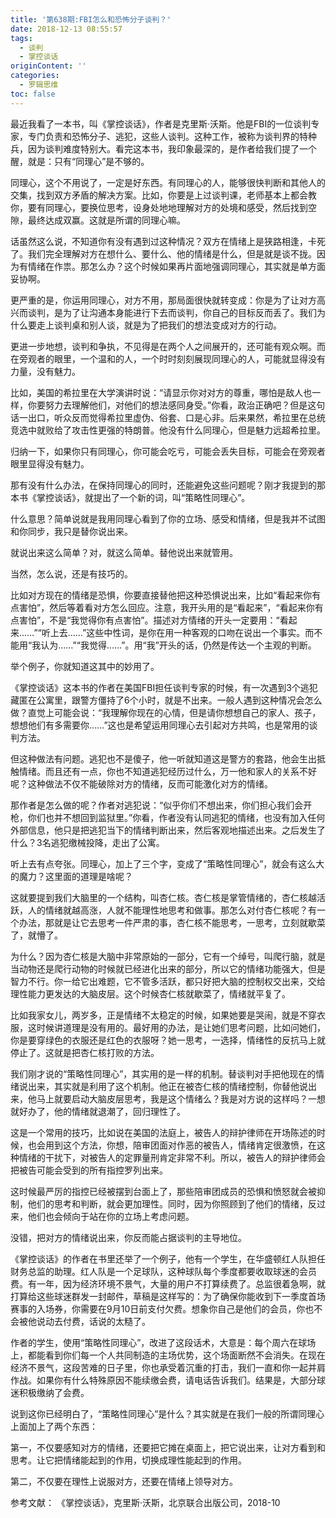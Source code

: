 ```yaml
---
title: '第638期:FBI怎么和恐怖分子谈判？'
date: 2018-12-13 08:55:57
tags:
  - 谈判
  - 掌控谈话
originContent: ''
categories:
  - 罗辑思维
toc: false
---
```

最近我看了一本书，叫《掌控谈话》，作者是克里斯·沃斯。他是FBI的一位谈判专家，专门负责和恐怖分子、逃犯，这些人谈判。这种工作，被称为谈判界的特种兵，因为谈判难度特别大。看完这本书，我印象最深的，是作者给我们提了一个醒，就是：只有“同理心”是不够的。

同理心，这个不用说了，一定是好东西。有同理心的人，能够很快判断和其他人的交集，找到双方矛盾的解决方案。比如，你要是上过谈判课，老师基本上都会教你，要有同理心，要换位思考，设身处地地理解对方的处境和感受，然后找到空隙，最终达成双赢。这就是所谓的同理心嘛。<escape><!-- more --></escape>

话虽然这么说，不知道你有没有遇到过这种情况？双方在情绪上是狭路相逢，卡死了。我们完全理解对方在想什么、要什么、他的情绪是什么，但是就是谈不拢。因为有情绪在作祟。那怎么办？这个时候如果再片面地强调同理心，其实就是单方面妥协啊。

更严重的是，你运用同理心，对方不用，那局面很快就转变成：你是为了让对方高兴而谈判，是为了让沟通本身能进行下去而谈判，你自己的目标反而丢了。我们为什么要走上谈判桌和别人谈，就是为了把我们的想法变成对方的行动。

更进一步地想，谈判和争执，不见得是在两个人之间展开的，还可能有观众啊。而在旁观者的眼里，一个温和的人，一个时时刻刻展现同理心的人，可能就显得没有力量，没有魅力。

比如，美国的希拉里在大学演讲时说：“请显示你对对方的尊重，哪怕是敌人也一样，你要努力去理解他们，对他们的想法感同身受。”你看，政治正确吧？但是这句话一出口，听众反而觉得希拉里虚伪、俗套、口是心非。后来果然，希拉里在总统竞选中就败给了攻击性更强的特朗普。他没有什么同理心，但是魅力远超希拉里。

归纳一下，如果你只有同理心，你可能会吃亏，可能会丢失目标，可能会在旁观者眼里显得没有魅力。

那有没有什么办法，在保持同理心的同时，还能避免这些问题呢？刚才我提到的那本书《掌控谈话》，就提出了一个新的词，叫“策略性同理心”。

什么意思？简单说就是我用同理心看到了你的立场、感受和情绪，但是我并不试图和你同步，我只是替你说出来。

就说出来这么简单？对，就这么简单。替他说出来就管用。

当然，怎么说，还是有技巧的。

比如对方现在的情绪是恐惧，你要直接替他把这种恐惧说出来，比如“看起来你有点害怕”，然后等着看对方怎么回应。注意，我开头用的是“看起来”，“看起来你有点害怕”，不是“我觉得你有点害怕”。描述对方情绪的开头一定要用：“看起来……”“听上去……”这些中性词，是你在用一种客观的口吻在说出一个事实。而不能用“我认为……”“我觉得……”。用“我”开头的话，仍然是传达一个主观的判断。

举个例子，你就知道这其中的妙用了。

《掌控谈话》这本书的作者在美国FBI担任谈判专家的时候，有一次遇到3个逃犯藏匿在公寓里，跟警方僵持了6个小时，就是不出来。一般人遇到这种情况会怎么做？直觉上可能会说：“我理解你现在的心情，但是请你想想自己的家人、孩子，想想他们有多需要你……”这也是希望运用同理心去引起对方共鸣，也是常用的谈判方法。

但这种做法有问题。逃犯也不是傻子，他一听就知道这是警方的套路，他会生出抵触情绪。而且还有一点，你也不知道逃犯经历过什么，万一他和家人的关系不好呢？这种做法不仅不能破除对方的情绪，反而可能激化对方的情绪。

那作者是怎么做的呢？作者对逃犯说：“似乎你们不想出来，你们担心我们会开枪，你们也并不想回到监狱里。”你看，作者没有认同逃犯的情绪，也没有加入任何外部信息，他只是把逃犯当下的情绪判断出来，然后客观地描述出来。之后发生了什么？3名逃犯缴械投降，走出了公寓。

听上去有点夸张。同理心，加上了三个字，变成了“策略性同理心”，就会有这么大的魔力？这里面的道理是啥呢？

这就要提到我们大脑里的一个结构，叫杏仁核。杏仁核是掌管情绪的，杏仁核越活跃，人的情绪就越高涨，人就不能理性地思考和做事。那怎么对付杏仁核呢？有一个办法，那就是让它去思考一件严肃的事，杏仁核不能思考，一思考，立刻就歇菜了，就懵了。

为什么？因为杏仁核是大脑中非常原始的一部分，它有一个绰号，叫爬行脑，就是当动物还是爬行动物的时候就已经进化出来的部分，所以它的情绪功能强大，但是智力不行。你一给它出难题，它不管多活跃，都只好把大脑的控制权交出来，交给理性能力更发达的大脑皮层。这个时候杏仁核就歇菜了，情绪就平复了。

比如我家女儿，两岁多，正是情绪不太稳定的时候，如果她要是哭闹，就是不穿衣服，这时候讲道理是没有用的。最好用的办法，是让她们思考问题，比如问她们，你是要穿绿色的衣服还是红色的衣服呀？她一思考，一选择，情绪性的反抗马上就停止了。这就是把杏仁核打败的方法。

我们刚才说的“策略性同理心”，其实用的是一样的机制。替谈判对手把他现在的情绪说出来，其实就是利用了这个机制。他正在被杏仁核的情绪控制，你替他说出来，他马上就要启动大脑皮层思考，我是这个情绪么？我是对方说的这样吗？一想就好办了，他的情绪就退潮了，回归理性了。

这是一个常用的技巧，比如说在美国的法庭上，被告人的辩护律师在开场陈述的时候，也会用到这个方法，你想，陪审团面对作恶的被告人，情绪肯定很激愤，在这种情绪的干扰下，对被告人的定罪量刑肯定非常不利。所以，被告人的辩护律师会把被告可能会受到的所有指控罗列出来。

这时候最严厉的指控已经被摆到台面上了，那些陪审团成员的恐惧和愤怒就会被抑制，他们的思考和判断，就会更加理性。同时，因为你照顾到了他们的情绪，反过来，他们也会倾向于站在你的立场上考虑问题。

没错，把对方的情绪说出来，你反而能占据谈判的主导地位。

《掌控谈话》的作者在书里还举了一个例子，他有一个学生，在华盛顿红人队担任财务总监的助理。红人队是一个足球队，这种球队每个季度都要收取球迷的会员费。有一年，因为经济环境不景气，大量的用户不打算续费了。总监很着急啊，就打算给这些球迷群发一封邮件，草稿是这样写的：为了确保你能收到下一季度首场赛事的入场券，你需要在9月10日前支付欠费。想象你自己是他们的会员，你也不会被他说动去付费，话说的太糙了。

作者的学生，使用“策略性同理心”，改进了这段话术，大意是：每个周六在球场上，都能看到你们每一个人共同制造的主场优势，这个场面断然不会消失。在现在经济不景气，这段苦难的日子里，你也承受着沉重的打击，我们一直和你一起并肩作战。如果你有什么特殊原因不能续缴会费，请电话告诉我们。结果是，大部分球迷积极缴纳了会费。

说到这你已经明白了，“策略性同理心”是什么？其实就是在我们一般的所谓同理心上面加上了两个东西： 

第一，不仅要感知对方的情绪，还要把它摊在桌面上，把它说出来，让对方看到和思考。让它把情绪能起到的作用，切换成理性能起到的作用。

第二，不仅要在理性上说服对方，还要在情绪上领导对方。

参考文献：
《掌控谈话》，克里斯·沃斯，北京联合出版公司，2018-10